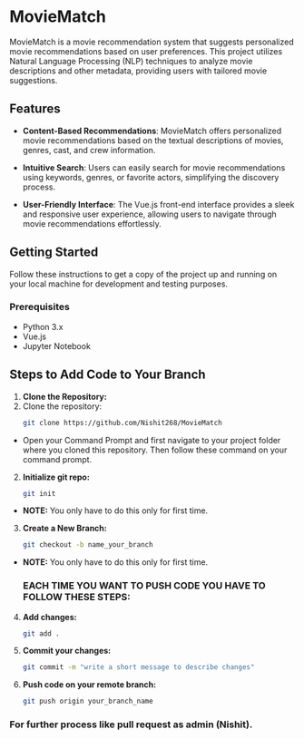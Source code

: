 # MovieMatch

MovieMatch is a movie recommendation system that suggests personalized movie recommendations based on user preferences. This project utilizes Natural Language Processing (NLP) techniques to analyze movie descriptions and other metadata, providing users with tailored movie suggestions.

## Features

- **Content-Based Recommendations**: MovieMatch offers personalized movie recommendations based on the textual descriptions of movies, genres, cast, and crew information.

- **Intuitive Search**: Users can easily search for movie recommendations using keywords, genres, or favorite actors, simplifying the discovery process.

- **User-Friendly Interface**: The Vue.js front-end interface provides a sleek and responsive user experience, allowing users to navigate through movie recommendations effortlessly.

## Getting Started

Follow these instructions to get a copy of the project up and running on your local machine for development and testing purposes.

### Prerequisites

- Python 3.x
- Vue.js
- Jupyter Notebook

## Steps to Add Code to Your Branch

1. **Clone the Repository:**
1. Clone the repository:
   ```bash
   git clone https://github.com/Nishit268/MovieMatch

* Open your Command Prompt and first navigate to your project folder where you cloned this repository. Then follow these command on your command prompt.

2. **Initialize git repo:**
   ```bash
   git init
* **NOTE:** You only have to do this only for first time.
3. **Create a New Branch:**
   ```bash
   git checkout -b name_your_branch

* **NOTE:** You only have to do this only for first time.

  ### **EACH TIME YOU WANT TO PUSH CODE YOU HAVE TO FOLLOW THESE STEPS:**

4. **Add changes:**
   ```bash
   git add .
5. **Commit your changes:**
   ```bash
   git commit -m "write a short message to describe changes"

6. **Push code on your remote branch:**
   ```bash
   git push origin your_branch_name 
### For further process like pull request as admin (Nishit).
